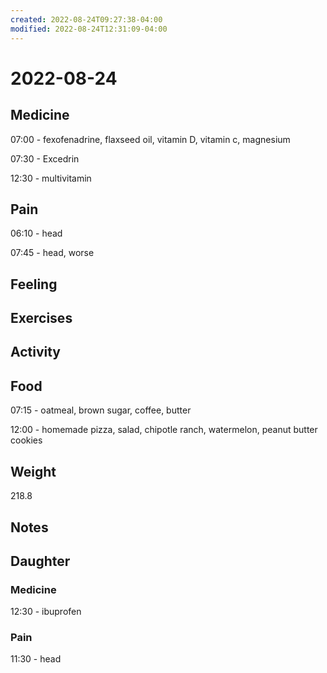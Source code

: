 ```yaml
---
created: 2022-08-24T09:27:38-04:00
modified: 2022-08-24T12:31:09-04:00
---
```


# 2022-08-24

## Medicine

07:00 - fexofenadrine, flaxseed oil, vitamin D, vitamin c, magnesium 

07:30 - Excedrin 

12:30 - multivitamin 

## Pain

06:10 - head

07:45 - head, worse

## Feeling


## Exercises


## Activity


## Food

07:15 - oatmeal, brown sugar, coffee, butter 

12:00 - homemade pizza, salad, chipotle ranch, watermelon, peanut butter cookies 

## Weight

218.8

## Notes



## Daughter


### Medicine

12:30 - ibuprofen 


### Pain

11:30 - head
